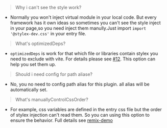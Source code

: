 > Why i can't see the style work?

- Normally you won't inject virtual module in your local code. But every framework has it own ideas so sometimes you can't see the style inject in your page,so you need inject them manully.Just import `import '@stylex-dev.css'` in your entry file.

> What's optimizedDeps?

- `optimizedDeps` is work for that which file or libraries contain stylex you need to exclude with vite. For details please see [#12](https://github.com/nonzzz/vite-plugin-stylex/issues/12). This option can help you set them up.

> Should i need config for path aliase?

- No, you no need to config path alias for this plugin. all alias will be automatically set.

> What's manuallyControlCssOrder?

- For example, css variables are defined in the entry css file but the order of stylex injection can't read them. So you can using this option to ensure the behavior. Full details see [remix-demo](./examples/remix-demo)